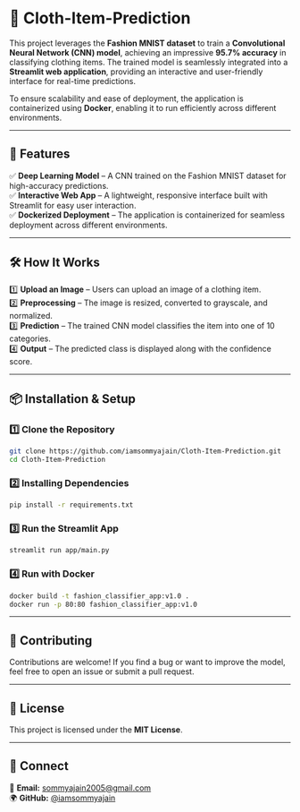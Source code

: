 # 🧥 Cloth-Item-Prediction  

This project leverages the **Fashion MNIST dataset** to train a **Convolutional Neural Network (CNN) model**, achieving an impressive **95.7% accuracy** in classifying clothing items. The trained model is seamlessly integrated into a **Streamlit web application**, providing an interactive and user-friendly interface for real-time predictions.  

To ensure scalability and ease of deployment, the application is containerized using **Docker**, enabling it to run efficiently across different environments.  

---

## 🚀 Features  
✅ **Deep Learning Model** – A CNN trained on the Fashion MNIST dataset for high-accuracy predictions.  
✅ **Interactive Web App** – A lightweight, responsive interface built with Streamlit for easy user interaction.  
✅ **Dockerized Deployment** – The application is containerized for seamless deployment across different environments.  

---

## 🛠️ How It Works  
1️⃣ **Upload an Image** – Users can upload an image of a clothing item.  
2️⃣ **Preprocessing** – The image is resized, converted to grayscale, and normalized.  
3️⃣ **Prediction** – The trained CNN model classifies the item into one of 10 categories.  
4️⃣ **Output** – The predicted class is displayed along with the confidence score.  

---

## 📦 Installation & Setup  

### 1️⃣ Clone the Repository  
```sh
git clone https://github.com/iamsommyajain/Cloth-Item-Prediction.git
cd Cloth-Item-Prediction
```
### 2️⃣ Installing Dependencies 
```sh
pip install -r requirements.txt
```
### 3️⃣ Run the Streamlit App
```sh
streamlit run app/main.py
```
### 4️⃣ Run with Docker
```sh
docker build -t fashion_classifier_app:v1.0 .
docker run -p 80:80 fashion_classifier_app:v1.0
```
---

## 🤝 Contributing  
Contributions are welcome! If you find a bug or want to improve the model, feel free to open an issue or submit a pull request.  

---

## 📜 License  
This project is licensed under the **MIT License**.  

---

## 🔗 Connect  
📧 **Email:** [sommyajain2005@gmail.com](mailto:sommyajain2005@gmail.com)  
🌍 **GitHub:** [@iamsommyajain](https://github.com/iamsommyajain)  
